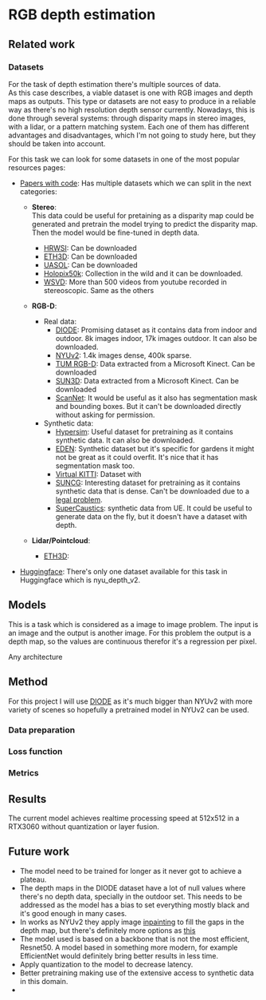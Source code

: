 # RGB depth estimation

## Related work

### Datasets

For the task of depth estimation there's multiple sources of data.  
As this case describes, a viable dataset is one with RGB images and depth maps as outputs.
This type or datasets are not easy to produce in a reliable way as there's no high resolution depth sensor currently.
Nowadays, this is done through several systems: through disparity maps in stereo images, with a lidar, or a pattern
matching system.
Each one of them has different advantages and disadvantages, which I'm not going to study here, but they should be taken
into account.

For this task we can look for some datasets in one of the most popular resources pages:

* [Papers with code](https://paperswithcode.com/datasets?task=depth-estimation&mod=stereo):
  Has multiple datasets which we can split in the next categories:
    * **Stereo**:  
      This data could be useful for pretaining as a disparity map could be generated and pretrain the model trying to
      predict the disparity map. Then the model would be fine-tuned in depth data.
        * [HRWSI](https://kexianhust.github.io/Structure-Guided-Ranking-Loss/): Can be downloaded
        * [ETH3D](https://www.eth3d.net/overview): Can be downloaded
        * [UASOL](https://osf.io/64532/): Can be downloaded
        * [Holopix50k](https://github.com/leiainc/holopix50k): Collection in the wild and it can be downloaded.
        * [WSVD](https://sites.google.com/view/wsvd/home): More than 500 videos from youtube recorded in stereoscopic.
          Same as the others
    * **RGB-D**:
        * Real data:
            * [DIODE](https://diode-dataset.org/): Promising dataset as it contains data from indoor and
              outdoor. 8k images indoor, 17k images outdoor. It can also be downloaded.
            * [NYUv2](https://cs.nyu.edu/~silberman/datasets/nyu_depth_v2.html): 1.4k images dense, 400k sparse.
            * [TUM RGB-D](https://cvg.cit.tum.de/data/datasets/rgbd-dataset/download): Data extracted from a Microsoft
              Kinect. Can be downloaded
            * [SUN3D](https://sun3d.cs.princeton.edu/): Data extracted from a Microsoft Kinect. Can be downloaded
            * [ScanNet](https://github.com/ScanNet/ScanNet): It would be useful as it also has segmentation mask and
              bounding boxes. But it can't be downloaded directly without asking for permission.
        * Synthetic data:
            * [Hypersim](https://github.com/apple/ml-hypersim): Useful dataset for pretraining as it contains synthetic
              data. It can also be downloaded.
            * [EDEN](https://lhoangan.github.io/eden/): Synthetic dataset but it's specific for gardens it might not be
              great as it could overfit. It's nice that it has segmentation mask too.
            * [Virtual KITTI](https://europe.naverlabs.com/research/computer-vision/proxy-virtual-worlds-vkitti-1/):
              Dataset with
            * [SUNCG](https://sscnet.cs.princeton.edu/): Interesting dataset for pretraining as it contains synthetic
              data
              that is dense. Can't be downloaded due to
              a [legal problem](https://futurism.com/tech-suing-facebook-princeton-data).
            * [SuperCaustics](https://github.com/MMehdiMousavi/SuperCaustics): synthetic data from UE. It could be
              useful to generate data on the fly, but it doesn't have a dataset with depth.

    * **Lidar/Pointcloud**:
        * [ETH3D](https://www.eth3d.net/overview):

* [Huggingface](https://huggingface.co/datasets?task_categories=task_categories:depth-estimation&sort=downloads):
  There's only one dataset available for this task in Huggingface which is nyu_depth_v2.

## Models

This is a task which is considered as a image to image problem. The input is an image and the output is another image.
For this problem the output is a depth map, so the values are continuous therefor it's a regression per pixel.

Any architecture

## Method

For this project I will use [DIODE](https://diode-dataset.org/) as it's much bigger than NYUv2 with more variety of
scenes so hopefully a pretrained model in NYUv2 can be used.

### Data preparation

### Loss function

### Metrics

## Results
The current model achieves realtime processing speed at 512x512 in a RTX3060 without quantization or layer fusion.

## Future work

* The model need to be trained for longer as it never got to achieve a plateau.
* The depth maps in the DIODE dataset have a lot of null values where there's no depth data, specially in the outdoor
  set. This needs to be addressed as the model has a bias to set everything mostly black and it's good enough in many
  cases.
* In works as NYUv2 they apply image [inpainting](https://www.cs.huji.ac.il/~yweiss/Colorization/) to fill the gaps in
  the depth map, but there's definitely more options
  as [this](https://www.researchgate.net/figure/Inpainting-Classification_fig3_306310171)
* The model used is based on a backbone that is not the most efficient, Resnet50. A model based in something more
  modern, for example EfficientNet would definitely bring better results in less time.
* Apply quantization to the model to decrease latency.
* Better pretraining making use of the extensive access to synthetic data in this domain.
* 